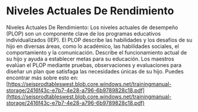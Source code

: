 # Niveles Actuales De Rendimiento
Niveles Actuales De Rendimiento: Los niveles actuales de desempeño (PLOP) son un componente clave de los programas educativos individualizados (IEP). El PLOP describe las habilidades y los desafíos de su hijo en diversas áreas, como lo académico, las habilidades sociales, el comportamiento y la comunicación. Describe el funcionamiento actual de su hijo y ayuda a establecer metas para su educación. Los maestros evalúan el PLOP mediante pruebas, observaciones y evaluaciones para diseñar un plan que satisfaga las necesidades únicas de su hijo.
Puedes encontrar más sobre esto en: [https://seisprodtableswest.blob.core.windows.net/trainingmanual-storage/2416f43c-e7b7-4e28-a796-6b9789828c18.pdf](https://seisprodtableswest.blob.core.windows.net/trainingmanual-storage/2416f43c-e7b7-4e28-a796-6b9789828c18.pdf)
